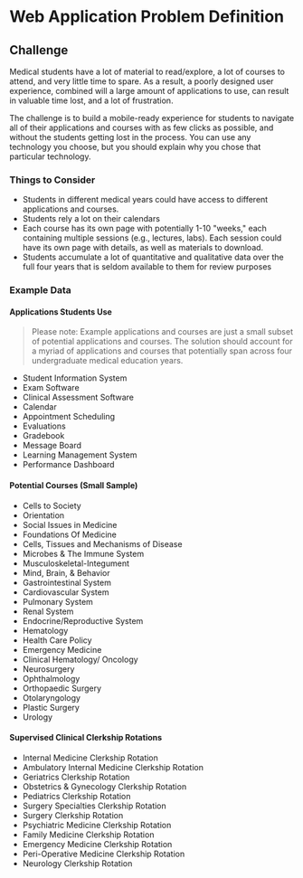 # Web Application Problem Definition

## Challenge

Medical students have a lot of material to read/explore, a lot of courses to attend, and very little time to spare. As a result, a poorly designed user experience, combined will a large amount of applications to use, can result in valuable time lost, and a lot of frustration.

The challenge is to build a mobile-ready experience for students to navigate all of their applications and courses with as few clicks as possible, and without the students getting lost in the process. You can use any technology you choose, but you should explain why you chose that particular technology.

### Things to Consider

* Students in different medical years could have access to different applications and courses.
* Students rely a lot on their calendars
* Each course has its own page with potentially 1-10 "weeks," each containing multiple sessions (e.g., lectures, labs). Each session could have its own page with details, as well as materials to download.
* Students accumulate a lot of quantitative and qualitative data over the full four years that is seldom available to them for review purposes

### Example Data

#### Applications Students Use

> Please note: Example applications and courses are just a small subset of potential applications and courses. The solution should account for a myriad of applications and courses that potentially span across four undergraduate medical education years.

* Student Information System
* Exam Software
* Clinical Assessment Software
* Calendar
* Appointment Scheduling
* Evaluations
* Gradebook
* Message Board
* Learning Management System
* Performance Dashboard

#### Potential Courses (Small Sample)

* Cells to Society
* Orientation
* Social Issues in Medicine
* Foundations Of Medicine
* Cells, Tissues and Mechanisms of Disease
* Microbes & The Immune System
* Musculoskeletal-Integument
* Mind, Brain, & Behavior
* Gastrointestinal System
* Cardiovascular System
* Pulmonary System
* Renal System
* Endocrine/Reproductive System
* Hematology
* Health Care Policy
* Emergency Medicine
* Clinical Hematology/ Oncology
* Neurosurgery
* Ophthalmology
* Orthopaedic Surgery
* Otolaryngology
* Plastic Surgery
* Urology

#### Supervised Clinical Clerkship Rotations
* Internal Medicine Clerkship Rotation
* Ambulatory Internal Medicine Clerkship Rotation
* Geriatrics Clerkship Rotation
* Obstetrics & Gynecology Clerkship Rotation
* Pediatrics Clerkship Rotation
* Surgery Specialties Clerkship Rotation
* Surgery Clerkship Rotation
* Psychiatric Medicine Clerkship Rotation
* Family Medicine Clerkship Rotation
* Emergency Medicine Clerkship Rotation
* Peri-Operative Medicine Clerkship Rotation
* Neurology Clerkship Rotation
